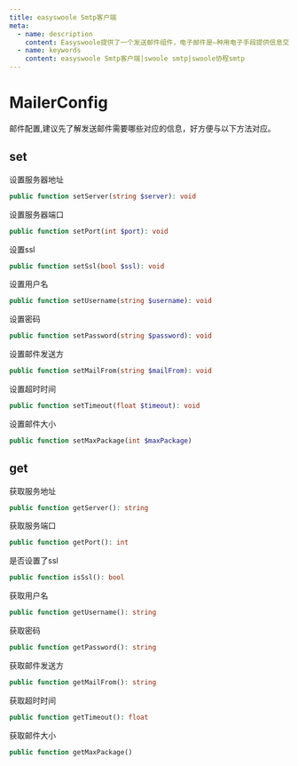 ```yaml
---
title: easyswoole Smtp客户端
meta:
  - name: description
    content: Easyswoole提供了一个发送邮件组件，电子邮件是—种用电子手段提供信息交换的通信方式，是互联网应用最广的服务。电子邮件几乎是每个web应用程序不可或缺的，无论是时事通讯还是订单确认。本组件采用swoole协程客户端实现了电子邮件的发送。
  - name: keywords
    content: easyswoole Smtp客户端|swoole smtp|swoole协程smtp
---
```

# MailerConfig
邮件配置,建议先了解发送邮件需要哪些对应的信息，好方便与以下方法对应。
## set

设置服务器地址
```php
public function setServer(string $server): void
```

设置服务器端口
```php
public function setPort(int $port): void
```

设置ssl
```php
public function setSsl(bool $ssl): void
```

设置用户名
```php
public function setUsername(string $username): void
```

设置密码
```php
public function setPassword(string $password): void
```

设置邮件发送方
```php
public function setMailFrom(string $mailFrom): void
```

设置超时时间
```php
public function setTimeout(float $timeout): void
```

设置邮件大小
```php
public function setMaxPackage(int $maxPackage)
```

## get

获取服务地址
```php
public function getServer(): string
```

获取服务端口
```php
public function getPort(): int
```

是否设置了ssl
```php
public function isSsl(): bool
```

获取用户名
```php
public function getUsername(): string
```

获取密码
```php
public function getPassword(): string
```

获取邮件发送方
```php
public function getMailFrom(): string
```

获取超时时间
```php
public function getTimeout(): float
```

获取邮件大小
```php
public function getMaxPackage()
```

